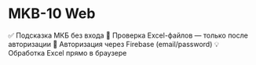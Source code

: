 # MKB-10 Web

✅ Подсказка МКБ без входа
🔐 Проверка Excel-файлов — только после авторизации
🔧 Авторизация через Firebase (email/password)
💡 Обработка Excel прямо в браузере